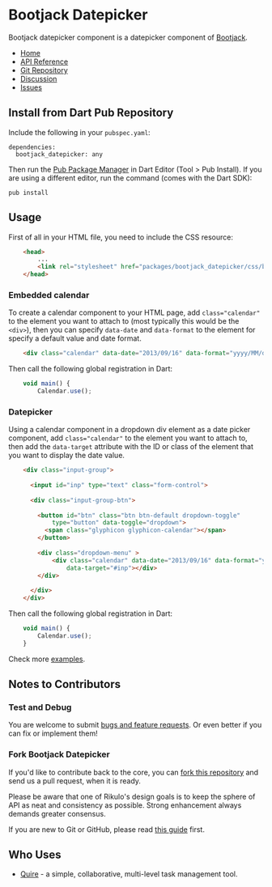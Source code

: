 # Bootjack Datepicker

Bootjack datepicker component is a datepicker component of [Bootjack](http://github.com/rikulo/bootjack).

* [Home](http://rikulo.org)
* [API Reference](http://www.dartdocs.org/documentation/bootjack_datepicker/0.5.5)
* [Git Repository](https://github.com/rikulo/bootjack-datepicker)
* [Discussion](http://stackoverflow.com/questions/tagged/rikulo)
* [Issues](https://github.com/rikulo/bootjack-datepicker/issues)

## Install from Dart Pub Repository

Include the following in your `pubspec.yaml`:

    dependencies:
      bootjack_datepicker: any

Then run the [Pub Package Manager](http://pub.dartlang.org/doc) in Dart Editor (Tool > Pub Install). If you are using a different editor, run the command
(comes with the Dart SDK):

    pub install

## Usage

First of all in your HTML file, you need to include the CSS resource:
```html
	<head>
		...
		<link rel="stylesheet" href="packages/bootjack_datepicker/css/bootjack-datepicker.min.css">
	</head>
```
### Embedded calendar

To create a calendar component to your HTML page, add `class="calendar"` to the element you want to attach to (most typically this would be the `<div>`), 
then you can specify `data-date` and `data-format` to the element for specify a default value and date format.
```html
	<div class="calendar" data-date="2013/09/16" data-format="yyyy/MM/dd"></div>
```
Then call the following global registration in Dart:
```javascript
	void main() {
		Calendar.use();
```
### Datepicker

Using a calendar component in a dropdown div element as a date picker component, add `class="calendar"` to the element you want to attach to, 
then add the `data-target` attribute with the ID or class of the element that you want to display the date value.
```html
	<div class="input-group">
		
	  <input id="inp" type="text" class="form-control">
	  
	  <div class="input-group-btn">
		
		<button id="btn" class="btn btn-default dropdown-toggle" 
			type="button" data-toggle="dropdown">
		  <span class="glyphicon glyphicon-calendar"></span>
		</button>
		
		<div class="dropdown-menu" >
			<div class="calendar" data-date="2013/09/16" data-format="yyyy/MM/dd"
				data-target="#inp"></div>
		</div>
		
	  </div>
	</div>
```
Then call the following global registration in Dart:
```javascript
	void main() {
		Calendar.use();
	}
```
Check more [examples](https://github.com/rikulo/bootjack-datepicker/tree/master/example).
	
## Notes to Contributors

### Test and Debug

You are welcome to submit [bugs and feature requests](https://github.com/rikulo/bootjack-datepicker/issues). Or even better if you can fix or implement them!

### Fork Bootjack Datepicker

If you'd like to contribute back to the core, you can [fork this repository](https://help.github.com/articles/fork-a-repo) and send us a pull request, when it is ready.

Please be aware that one of Rikulo's design goals is to keep the sphere of API as neat and consistency as possible. Strong enhancement always demands greater consensus.

If you are new to Git or GitHub, please read [this guide](https://help.github.com/) first.

## Who Uses

* [Quire](https://quire.io) - a simple, collaborative, multi-level task management tool.
